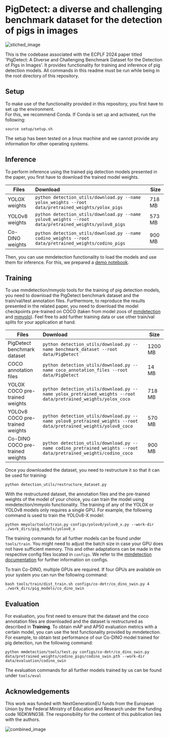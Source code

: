 # PigDetect: a diverse and challenging benchmark dataset for the detection of pigs in images
![stiched_image](https://github.com/jonaden94/PigDetect/assets/89035418/39464663-080c-4dc7-9873-a30a21195b87)

This is the codebase associated with the ECPLF 2024 paper titled 'PigDetect: A Diverse and Challenging Benchmark Dataset for the Detection of Pigs in Images'. It provides functionality for training and inference of pig detection models. All commands in this readme must be run while being in the root directory of this repository.

## Setup

To make use of the functionality provided in this repository, you first have to set up the environment.\
For this, we recommend Conda. If Conda is set up and activated, run the following: 

```
source setup/setup.sh
```

The setup has been tested on a linux machine and we cannot provide any information for other operating systems.


## Inference

To perform inference using the trained pig detection models presented in the paper, you first have to download the trained model weights.

| Files        | Download                                             | Size |
| ----------- | :----------------------------------------------------------- | ------------ |
| YOLOX weights   | ```python detection_utils/download.py --name yolox_weights --root data/pretrained_weights/yolox_pigs``` | 718 MB          |
| YOLOv8 weights   | ```python detection_utils/download.py --name yolov8_weights --root data/pretrained_weights/yolov8_pigs``` | 573 MB          |
| Co-DINO weights   | ```python detection_utils/download.py --name codino_weights --root data/pretrained_weights/codino_pigs``` | 900 MB          |

Then, you can use mmdetection functionality to load the models and use them for inference. For this, we prepared a [demo notebook](tools/inference/inference_demo.ipynb).


## Training

To use mmdetection/mmyolo tools for the training of pig detection models, you need to download the PigDetect benchmark dataset and the train/val/test annotation files. Furthermore, to reproduce the results presented in the related paper, you need to download the model checkpoints pre-trained on COCO (taken from model zoos of [mmdetection](https://mmdetection.readthedocs.io/en/latest/model_zoo.html) and [mmyolo](https://mmyolo.readthedocs.io/en/latest/model_zoo.html)). Feel free to add further training data or use other train/val splits for your application at hand.

| Files        | Download                                             | Size |
| ----------- | :----------------------------------------------------------- | ------------ |
| PigDetect benchmark dataset   | ```python detection_utils/download.py --name benchmark_dataset --root data/PigDetect``` | 1200 MB          |
| COCO annotation files   | ```python detection_utils/download.py --name coco_annotation_files --root data/PigDetect``` | 14 MB          |
| YOLOX COCO pre-trained weights   | ```python detection_utils/download.py --name yolox_pretrained_weights --root data/pretrained_weights/yolox_coco``` | 718 MB          |
| YOLOv8 COCO pre-trained weights   | ```python detection_utils/download.py --name yolov8_pretrained_weights --root data/pretrained_weights/yolov8_coco``` | 570 MB          |
| Co-DINO COCO pre-trained weights   | ```python detection_utils/download.py --name codino_pretrained_weights --root data/pretrained_weights/codino_coco``` | 900 MB          |

Once you downloaded the dataset, you need to restructure it so that it can be used for training:

```
python detection_utils/restructure_dataset.py
```

With the restructured dataset, the annotation files and the pre-trained weights of the model of your choice, you can train the model using mmdetection/mmyolo functionality. The training of any of the YOLOX or YOLOv8 models only requires a single GPU. For example, the following command is used to train the YOLOv8-X model:

```
python mmyolo/tools/train.py configs/yolov8/yolov8_x.py --work-dir ./work_dirs/pig_models/yolov8_x
```

The training commands for all further models can be found under ``tools/train``. You might need to adjust the batch size in case your GPU does not have sufficient memory. This and other adaptations can be made in the respective config files located in ``configs``. We refer to the [mmdetection documentation](https://mmdetection.readthedocs.io/en/dev-3.x/index.html) for further information on configs.

To train Co-DINO, multiple GPUs are required. If four GPUs are available on your system you can run the following command:
```
bash tools/train/dist_train.sh configs/co-detr/co_dino_swin.py 4 ./work_dirs/pig_models/co_dino_swin
```

## Evaluation

For evaluation, you first need to ensure that the dataset and the coco annotation files are downloaded and the dataset is restructured as described in **Training**.
To obtain mAP and AP50 evaluation metrics with a certain model, you can use the test functionality provided by mmdetection. For example, to obtain test performance of our Co-DINO model trained for pig detection, run the following command:

```
python mmdetection/tools/test.py configs/co-detr/co_dino_swin.py data/pretrained_weights/codino_pigs/codino_swin.pth --work-dir data/evaluation/codino_swin
```

The evaluation commands for all further models trained by us can be found under ``tools/eval``

## Acknowledgements

This work was funded with NextGenerationEU funds from the European Union by the Federal Ministry of Education and Research under the funding code 16DKWN038. The responsibility for the content of this publication lies with the authors.

![combined_image](https://github.com/jonaden94/PigDetect/assets/89035418/812c4f7b-13fd-4493-8347-3be8d50c22b4)


